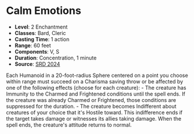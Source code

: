 # Calm Emotions

- **Level**: 2 Enchantment
- **Classes**: Bard, Cleric
- **Casting Time**: 1 action
- **Range**: 60 feet
- **Components**: V, S
- **Duration**: Concentration, 1 minute
- **Source**: [SRD 2024](../../../srds/SRD_2024.pdf)

Each Humanoid in a 20-foot-radius Sphere centered on a point you choose within range must succeed on a Charisma saving throw or be affected by one of the following effects (choose for each creature): - The creature has Immunity to the Charmed and Frightened conditions until the spell ends. If the creature was already Charmed or Frightened, those conditions are suppressed for the duration. - The creature becomes Indifferent about creatures of your choice that it's Hostile toward. This indifference ends if the target takes damage or witnesses its allies taking damage. When the spell ends, the creature's attitude returns to normal.

